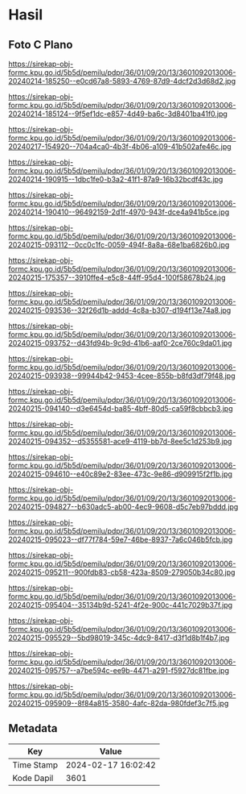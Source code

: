 # Hasil

## Foto C Plano

https://sirekap-obj-formc.kpu.go.id/5b5d/pemilu/pdpr/36/01/09/20/13/3601092013006-20240214-185250--e0cd67a8-5893-4769-87d9-4dcf2d3d68d2.jpg

https://sirekap-obj-formc.kpu.go.id/5b5d/pemilu/pdpr/36/01/09/20/13/3601092013006-20240214-185124--9f5ef1dc-e857-4d49-ba6c-3d8401ba41f0.jpg

https://sirekap-obj-formc.kpu.go.id/5b5d/pemilu/pdpr/36/01/09/20/13/3601092013006-20240217-154920--704a4ca0-4b3f-4b06-a109-41b502afe46c.jpg

https://sirekap-obj-formc.kpu.go.id/5b5d/pemilu/pdpr/36/01/09/20/13/3601092013006-20240214-190915--1dbc1fe0-b3a2-41f1-87a9-16b32bcdf43c.jpg

https://sirekap-obj-formc.kpu.go.id/5b5d/pemilu/pdpr/36/01/09/20/13/3601092013006-20240214-190410--96492159-2d1f-4970-943f-dce4a941b5ce.jpg

https://sirekap-obj-formc.kpu.go.id/5b5d/pemilu/pdpr/36/01/09/20/13/3601092013006-20240215-093112--0cc0c1fc-0059-494f-8a8a-68e1ba6826b0.jpg

https://sirekap-obj-formc.kpu.go.id/5b5d/pemilu/pdpr/36/01/09/20/13/3601092013006-20240215-175357--3910ffe4-e5c8-44ff-95d4-100f58678b24.jpg

https://sirekap-obj-formc.kpu.go.id/5b5d/pemilu/pdpr/36/01/09/20/13/3601092013006-20240215-093536--32f26d1b-addd-4c8a-b307-d194f13e74a8.jpg

https://sirekap-obj-formc.kpu.go.id/5b5d/pemilu/pdpr/36/01/09/20/13/3601092013006-20240215-093752--d43fd94b-9c9d-41b6-aaf0-2ce760c9da01.jpg

https://sirekap-obj-formc.kpu.go.id/5b5d/pemilu/pdpr/36/01/09/20/13/3601092013006-20240215-093938--99944b42-9453-4cee-855b-b8fd3df79f48.jpg

https://sirekap-obj-formc.kpu.go.id/5b5d/pemilu/pdpr/36/01/09/20/13/3601092013006-20240215-094140--d3e6454d-ba85-4bff-80d5-ca59f8cbbcb3.jpg

https://sirekap-obj-formc.kpu.go.id/5b5d/pemilu/pdpr/36/01/09/20/13/3601092013006-20240215-094352--d5355581-ace9-4119-bb7d-8ee5c1d253b9.jpg

https://sirekap-obj-formc.kpu.go.id/5b5d/pemilu/pdpr/36/01/09/20/13/3601092013006-20240215-094610--e40c89e2-83ee-473c-9e86-d909915f2f1b.jpg

https://sirekap-obj-formc.kpu.go.id/5b5d/pemilu/pdpr/36/01/09/20/13/3601092013006-20240215-094827--b630adc5-ab00-4ec9-9608-d5c7eb97bddd.jpg

https://sirekap-obj-formc.kpu.go.id/5b5d/pemilu/pdpr/36/01/09/20/13/3601092013006-20240215-095023--df77f784-59e7-46be-8937-7a6c046b5fcb.jpg

https://sirekap-obj-formc.kpu.go.id/5b5d/pemilu/pdpr/36/01/09/20/13/3601092013006-20240215-095211--900fdb83-cb58-423a-8509-279050b34c80.jpg

https://sirekap-obj-formc.kpu.go.id/5b5d/pemilu/pdpr/36/01/09/20/13/3601092013006-20240215-095404--35134b9d-5241-4f2e-900c-441c7029b37f.jpg

https://sirekap-obj-formc.kpu.go.id/5b5d/pemilu/pdpr/36/01/09/20/13/3601092013006-20240215-095529--5bd98019-345c-4dc9-8417-d3f1d8b1f4b7.jpg

https://sirekap-obj-formc.kpu.go.id/5b5d/pemilu/pdpr/36/01/09/20/13/3601092013006-20240215-095757--a7be594c-ee9b-4471-a291-f5927dc81fbe.jpg

https://sirekap-obj-formc.kpu.go.id/5b5d/pemilu/pdpr/36/01/09/20/13/3601092013006-20240215-095909--8f84a815-3580-4afc-82da-980fdef3c7f5.jpg


## Metadata

| Key        | Value               |
| ---------- | ------------------- |
| Time Stamp | 2024-02-17 16:02:42 |
| Kode Dapil | 3601                |



